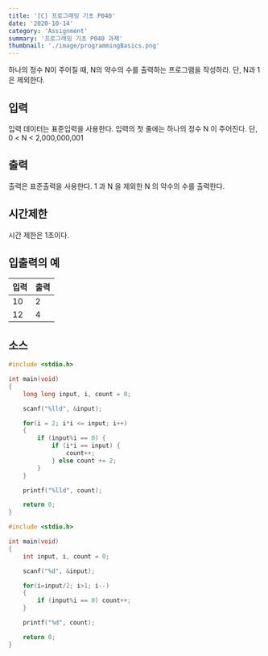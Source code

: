 ```yaml
---
title: '[C] 프로그래밍 기초 P040'
date: '2020-10-14'
category: 'Assignment'
summary: '프로그래밍 기초 P040 과제'
thumbnail: './image/programmingBasics.png'
---
```

하나의 정수 N이 주어질 때, N의 약수의 수를 출력하는 프로그램을 작성하라. 단, N과 1은 제외한다.

## 입력
입력 데이터는 표준입력을 사용한다. 입력의 첫 줄에는 하나의 정수 N 이 주어진다. 단, 0 < N < 2,000,000,001

## 출력
출력은 표준출력을 사용한다. 1 과 N 을 제외한 N 의 약수의 수를 출력한다.

## 시간제한
시간 제한은 1초이다.


## 입출력의 예

|입력|출력|
|---|---|
|10|2|
|12|4|

## 소스

```c
#include <stdio.h>

int main(void)
{
    long long input, i, count = 0;

    scanf("%lld", &input);

    for(i = 2; i*i <= input; i++)
    {
        if (input%i == 0) {
            if (i*i == input) {
                count++;
            } else count += 2;
        } 
    }

    printf("%lld", count);

    return 0;
}
```

```c
#include <stdio.h>

int main(void)
{
    int input, i, count = 0;

    scanf("%d", &input);

    for(i=input/2; i>1; i--)
    {
        if (input%i == 0) count++;
    }

    printf("%d", count);

    return 0;
}
```